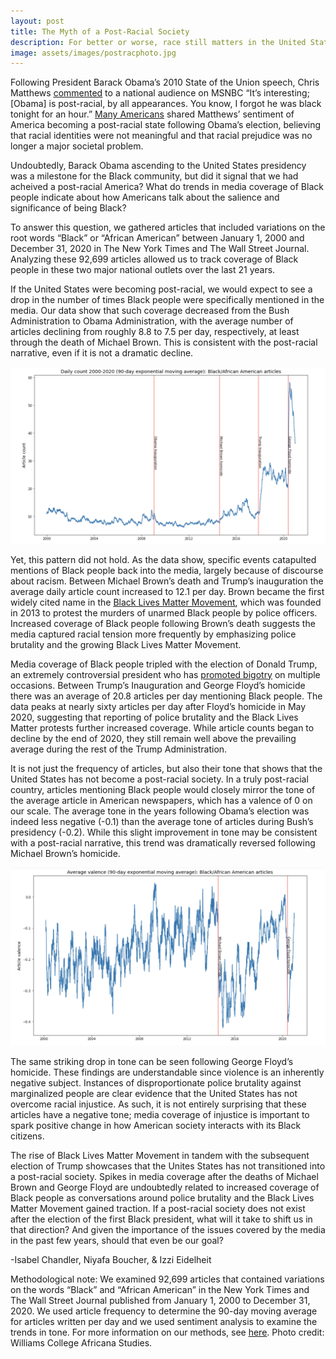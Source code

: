 ```yaml
---
layout: post
title: The Myth of a Post-Racial Society
description: For better or worse, race still matters in the United States
image: assets/images/postracphoto.jpg
---
```


Following President Barack Obama’s 2010 State of the Union speech, Chris Matthews <a href="http://voices.washingtonpost.com/44/2010/01/chris-matthews-i-forgot-obama.html"><u>commented</u></a> to a national audience on MSNBC “It’s interesting; [Obama] is post-racial, by all appearances. You know, I forgot he was black tonight for an hour.” <a href="https://www.nytimes.com/interactive/2016/11/20/magazine/donald-trumps-america-iowa-race.html"><u>Many Americans</u></a> shared Matthews’ sentiment of America becoming a post-racial state following Obama’s election, believing that racial identities were not meaningful and that racial prejudice was no longer a major societal problem.

Undoubtedly, Barack Obama ascending to the United States presidency was a milestone for the Black community, but did it signal that we had acheived a post-racial America? What do trends in media coverage of Black people indicate about how Americans talk about the salience and significance of being Black?

To answer this question, we gathered articles that included variations on the root words “Black” or “African American” between January 1, 2000 and December 31, 2020 in The New York Times and The Wall Street Journal. Analyzing these 92,699 articles allowed us to track coverage of Black people in these two major national outlets over the last 21 years.

If the United States were becoming post-racial, we would expect to see a drop in the number of times Black people were specifically mentioned in the media. Our data show that such coverage decreased from the Bush Administration to Obama Administration, with the average number of articles declining from roughly 8.8 to 7.5 per day, respectively, at least through the death of Michael Brown. This is consistent with the post-racial narrative, even if it is not a dramatic decline.

<p class="aligncenter">
 <img src="/assets/images/postracfreq.png" alt="" class="graph-image">
 </p>
 <style>
.aligncenter {
    text-align: center;
}
</style>

Yet, this pattern did not hold. As the data show, specific events catapulted mentions of Black people back into the media, largely because of discourse about racism. Between Michael Brown’s death and Trump’s inauguration the average daily article count increased to 12.1 per day. Brown became the first widely cited name in the <a href="https://blacklivesmatter.com/about/"><u>Black Lives Matter Movement</u></a>, which was founded in 2013 to protest the murders of unarmed Black people by police officers. Increased coverage of Black people following Brown’s death suggests the media captured racial tension more frequently by emphasizing police brutality and the growing Black Lives Matter Movement.  

Media coverage of Black people tripled with the election of Donald Trump, an extremely controversial president who has <a href="https://www.theatlantic.com/magazine/archive/2019/06/trump-racism-comments/588067/."><u>promoted bigotry</u></a> on multiple occasions. Between Trump’s Inauguration and George Floyd’s homicide there was an average of 20.8 articles per day mentioning Black people. The data peaks at nearly sixty articles per day after Floyd’s homicide in May 2020, suggesting that reporting of police brutality and the Black Lives Matter protests further increased coverage. While article counts began to decline by the end of 2020, they still remain well above the prevailing average during the rest of the Trump Administration. 

It is not just the frequency of articles, but also their tone that shows that the United States has not become a post-racial society. In a truly post-racial country, articles mentioning Black people would closely mirror the tone of the average article in American newspapers, which has a valence of 0 on our scale. The average tone in the years following Obama’s election was indeed less negative (-0.1) than the average tone of articles during Bush’s presidency (-0.2). While this slight improvement in tone may be consistent with a post-racial narrative, this trend was dramatically reversed following Michael Brown’s homicide.

<p class="aligncenter">
 <img src="/assets/images/postractone.png" alt="" class="graph-image">
 </p>
 <style>
.aligncenter {
    text-align: center;
}
</style>

The same striking drop in tone can be seen following George Floyd’s homicide. These findings are understandable since violence is an inherently negative subject. Instances of disproportionate police brutality against marginalized people are clear evidence that the United States has not overcome racial injustice. As such, it is not entirely surprising that these articles have a negative tone; media coverage of injustice is important to spark positive change in how American society interacts with its Black citizens.

The rise of Black Lives Matter Movement in tandem with the subsequent election of Trump showcases that the Unites States has not transitioned into a post-racial society. Spikes in media coverage after the deaths of Michael Brown and George Floyd are undoubtedly related to increased coverage of Black people as conversations around police brutality and the Black Lives Matter Movement gained traction. If a post-racial society does not exist after the election of the first Black president, what will it take to shift us in that direction? And given the importance of the issues covered by the media in the past few years, should that even be our goal?

-Isabel Chandler, Niyafa Boucher, & Izzi Eidelheit

Methodological note: We examined 92,699 articles that contained variations on the words “Black” and “African American” in the New York Times and The Wall Street Journal published from January 1, 2000 to December 31, 2020. We used article frequency to determine the 90-day moving average for articles written per day and we used sentiment analysis to examine the trends in tone. For more information on our methods, see <a href="https://www.mediaandminorities.org/methods/"><u>here</u></a>. Photo credit: Williams College Africana Studies.
